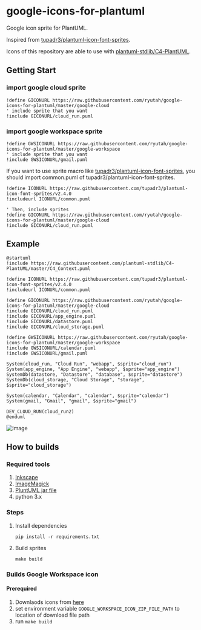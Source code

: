 # google-icons-for-plantuml

Google icon sprite for PlantUML.

Inspired from [tupadr3/plantuml-icon-font-sprites](https://github.com/tupadr3/plantuml-icon-font-sprites).

Icons of this repository are able to use with [plantuml-stdlib/C4-PlantUML](https://github.com/plantuml-stdlib/C4-PlantUML).

## Getting Start

### import google cloud sprite

```plantuml
!define GICONURL https://raw.githubusercontent.com/ryutah/google-icons-for-plantuml/master/google-cloud
' include sprite that you want
!include GICONURL/cloud_run.puml
```

### import google workspace sprite

```plantuml
!define GWSICONURL https://raw.githubusercontent.com/ryutah/google-icons-for-plantuml/master/google-workspace
' include sprite that you want
!include GWSICONURL/gmail.puml
```

If you want to use sprite macro like [tupadr3/plantuml-icon-font-sprites](https://github.com/tupadr3/plantuml-icon-font-sprites), you should import common.puml of tupadr3/plantuml-icon-font-sprites.

```plantuml
!define ICONURL https://raw.githubusercontent.com/tupadr3/plantuml-icon-font-sprites/v2.4.0
!includeurl ICONURL/common.puml

' Then, include sprites
!define GICONURL https://raw.githubusercontent.com/ryutah/google-icons-for-plantuml/master/google-cloud
!include GICONURL/cloud_run.puml
```

## Example

```plantuml
@startuml
!include https://raw.githubusercontent.com/plantuml-stdlib/C4-PlantUML/master/C4_Context.puml

!define ICONURL https://raw.githubusercontent.com/tupadr3/plantuml-icon-font-sprites/v2.4.0
!includeurl ICONURL/common.puml

!define GICONURL https://raw.githubusercontent.com/ryutah/google-icons-for-plantuml/master/google-cloud
!include GICONURL/cloud_run.puml
!include GICONURL/app_engine.puml
!include GICONURL/datastore.puml
!include GICONURL/cloud_storage.puml

!define GWSICONURL https://raw.githubusercontent.com/ryutah/google-icons-for-plantuml/master/google-workspace
!include GWSICONURL/calendar.puml
!include GWSICONURL/gmail.puml

System(cloud_run, "Cloud Run", "webapp", $sprite="cloud_run")
System(app_engine, "App Engine", "webapp", $sprite="app_engine")
SystemDb(datastore, "Datastore", "database", $sprite="datastore")
SystemDb(cloud_storage, "Cloud Storage", "storage", $sprite="cloud_storage")

System(calendar, "Calendar", "calendar", $sprite="calendar")
System(gmail, "Gmail", "gmail", $sprite="gmail")

DEV_CLOUD_RUN(cloud_run2)
@enduml
```

![image](https://user-images.githubusercontent.com/6662577/145675866-9bc3dec2-bf38-4e49-a26e-eb7841f4dbf3.png)

## How to builds

### Required tools

1. [Inkscape](https://inkscape.org/)
1. [ImageMagick](https://imagemagick.org/index.php)
1. [PluntUML jar file](https://plantuml.com/ja/download)
1. python 3.x

### Steps

1. Install dependencies

   ```console
   pip install -r requirements.txt
   ```

1. Build sprites

   ```console
   make build
   ```

### Builds Google Workspace icon

#### Prerequired

1. Downlaods icons from [here](https://support.google.com/a/answer/9212588?hl=ja)
1. set environment variable `GOOGLE_WORKSPACE_ICON_ZIP_FILE_PATH` to location of download file path
1. run `make build`
